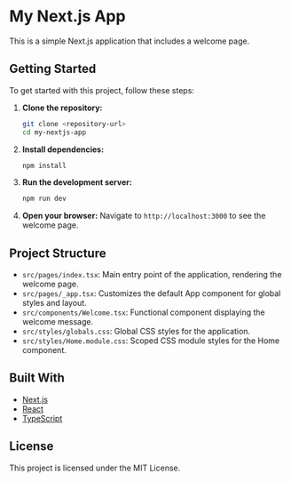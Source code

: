 # My Next.js App

This is a simple Next.js application that includes a welcome page.

## Getting Started

To get started with this project, follow these steps:

1. **Clone the repository:**
   ```bash
   git clone <repository-url>
   cd my-nextjs-app
   ```

2. **Install dependencies:**
   ```bash
   npm install
   ```

3. **Run the development server:**
   ```bash
   npm run dev
   ```

4. **Open your browser:**
   Navigate to `http://localhost:3000` to see the welcome page.

## Project Structure

- `src/pages/index.tsx`: Main entry point of the application, rendering the welcome page.
- `src/pages/_app.tsx`: Customizes the default App component for global styles and layout.
- `src/components/Welcome.tsx`: Functional component displaying the welcome message.
- `src/styles/globals.css`: Global CSS styles for the application.
- `src/styles/Home.module.css`: Scoped CSS module styles for the Home component.

## Built With

- [Next.js](https://nextjs.org/)
- [React](https://reactjs.org/)
- [TypeScript](https://www.typescriptlang.org/)

## License

This project is licensed under the MIT License.